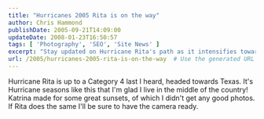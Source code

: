 ```yaml
---
title: "Hurricanes 2005 Rita is on the way"
author: Chris Hammond
publishDate: 2005-09-21T14:09:00
updateDate: 2008-01-23T16:50:57
tags: [ 'Photography', 'SEO', 'Site News' ]
excerpt: "Stay updated on Hurricane Rita's path as it intensifies towards a Category 4, heading for Texas. Capture stunning sunset moments with a camera handy!"
url: /2005/hurricanes-2005-rita-is-on-the-way  # Use the generated URL with year
---
```

Hurricane Rita is up to a Category 4 last I heard, headed towards Texas. It's Hurricane seasons like this that I'm glad I live in the middle of the country! Katrina made for some great sunsets, of which I didn't get any good photos. If Rita does the same I'll be sure to have the camera ready.



